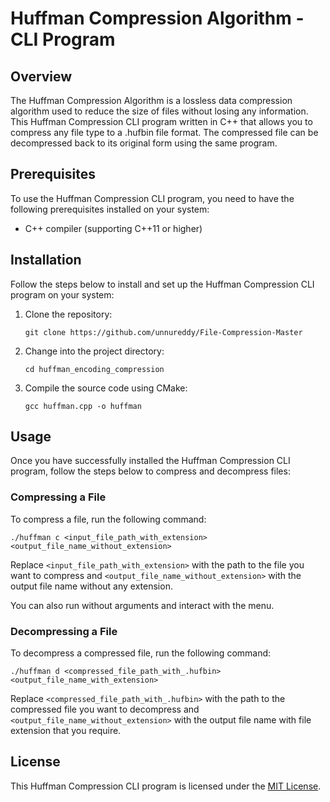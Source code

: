 # Huffman Compression Algorithm - CLI Program

## Overview
The Huffman Compression Algorithm is a lossless data compression algorithm used to reduce the size of files without losing any information. This Huffman Compression CLI program written in C++ that allows you to compress any file type to a .hufbin file format. The compressed file can be decompressed back to its original form using the same program.

## Prerequisites
To use the Huffman Compression CLI program, you need to have the following prerequisites installed on your system:
- C++ compiler (supporting C++11 or higher)

## Installation
Follow the steps below to install and set up the Huffman Compression CLI program on your system:

1. Clone the repository:
   ```
   git clone https://github.com/unnureddy/File-Compression-Master
   ```

2. Change into the project directory:
   ```
   cd huffman_encoding_compression
   ```

3. Compile the source code using CMake:
   ```
   gcc huffman.cpp -o huffman
   ```

## Usage
Once you have successfully installed the Huffman Compression CLI program, follow the steps below to compress and decompress files:

### Compressing a File
To compress a file, run the following command:
```
./huffman c <input_file_path_with_extension> <output_file_name_without_extension> 
```
Replace `<input_file_path_with_extension>` with the path to the file you want to compress and `<output_file_name_without_extension>` with the output file name without any extension.

You can also run without arguments and interact with the menu.

### Decompressing a File
To decompress a compressed file, run the following command:
```
./huffman d <compressed_file_path_with_.hufbin> <output_file_name_with_extension>
```
Replace `<compressed_file_path_with_.hufbin>` with the path to the compressed file you want to decompress and `<output_file_name_without_extension>` with the output file name with file extension that you require.

## License
This Huffman Compression CLI program is licensed under the [MIT License](LICENSE).
